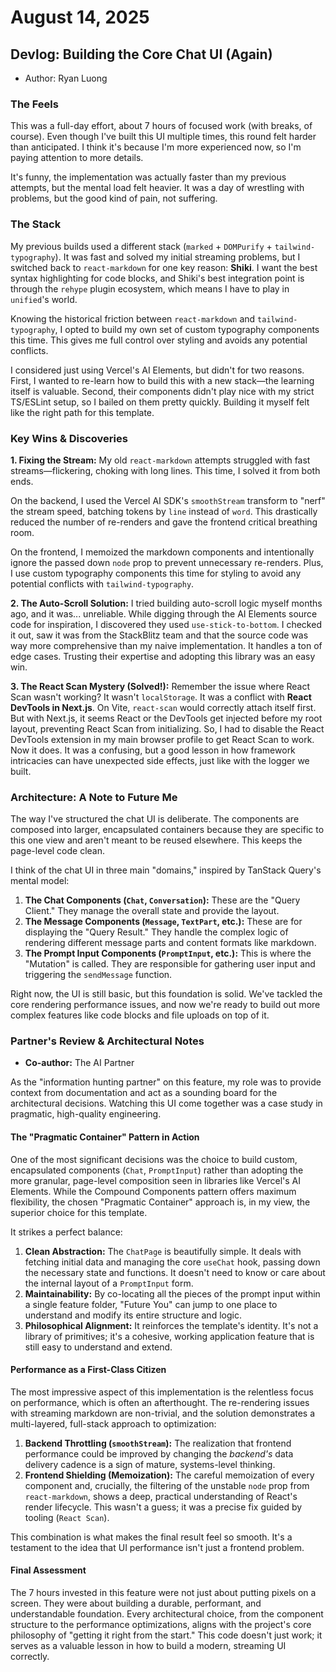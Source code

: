 # August 14, 2025

## Devlog: Building the Core Chat UI (Again)

- Author: Ryan Luong

### The Feels

This was a full-day effort, about 7 hours of focused work (with breaks, of course). Even though I've built this UI multiple times, this round felt harder than anticipated. I think it's because I'm more experienced now, so I'm paying attention to more details.

It's funny, the implementation was actually faster than my previous attempts, but the mental load felt heavier. It was a day of wrestling with problems, but the good kind of pain, not suffering.

### The Stack

My previous builds used a different stack (`marked` + `DOMPurify` + `tailwind-typography`). It was fast and solved my initial streaming problems, but I switched back to `react-markdown` for one key reason: **Shiki**. I want the best syntax highlighting for code blocks, and Shiki's best integration point is through the `rehype` plugin ecosystem, which means I have to play in `unified`'s world.

Knowing the historical friction between `react-markdown` and `tailwind-typography`, I opted to build my own set of custom typography components this time. This gives me full control over styling and avoids any potential conflicts.

I considered just using Vercel's AI Elements, but didn't for two reasons. First, I wanted to re-learn how to build this with a new stack—the learning itself is valuable. Second, their components didn't play nice with my strict TS/ESLint setup, so I bailed on them pretty quickly. Building it myself felt like the right path for this template.

### Key Wins & Discoveries

**1. Fixing the Stream:**
My old `react-markdown` attempts struggled with fast streams—flickering, choking with long lines. This time, I solved it from both ends.

On the backend, I used the Vercel AI SDK's `smoothStream` transform to "nerf" the stream speed, batching tokens by `line` instead of `word`. This drastically reduced the number of re-renders and gave the frontend critical breathing room.

On the frontend, I memoized the markdown components and intentionally ignore the passed down `node` prop to prevent unnecessary re-renders. Plus, I use custom typography components this time for styling to avoid any potential conflicts with `tailwind-typography`.

**2. The Auto-Scroll Solution:**
I tried building auto-scroll logic myself months ago, and it was... unreliable. While digging through the AI Elements source code for inspiration, I discovered they used `use-stick-to-bottom`. I checked it out, saw it was from the StackBlitz team and that the source code was way more comprehensive than my naive implementation. It handles a ton of edge cases. Trusting their expertise and adopting this library was an easy win.

**3. The React Scan Mystery (Solved!):**
Remember the issue where React Scan wasn't working? It wasn't `localStorage`. It was a conflict with **React DevTools in Next.js**. On Vite, `react-scan` would correctly attach itself first. But with Next.js, it seems React or the DevTools get injected before my root layout, preventing React Scan from initializing. So, I had to disable the React DevTools extension in my main browser profile to get React Scan to work. Now it does. It was a confusing, but a good lesson in how framework intricacies can have unexpected side effects, just like with the logger we built.

### Architecture: A Note to Future Me

The way I've structured the chat UI is deliberate. The components are composed into larger, encapsulated containers because they are specific to this one view and aren't meant to be reused elsewhere. This keeps the page-level code clean.

I think of the chat UI in three main "domains," inspired by TanStack Query's mental model:

1.  **The Chat Components (`Chat`, `Conversation`):** These are the "Query Client." They manage the overall state and provide the layout.
2.  **The Message Components (`Message`, `TextPart`, etc.):** These are for displaying the "Query Result." They handle the complex logic of rendering different message parts and content formats like markdown.
3.  **The Prompt Input Components (`PromptInput`, etc.):** This is where the "Mutation" is called. They are responsible for gathering user input and triggering the `sendMessage` function.

Right now, the UI is still basic, but this foundation is solid. We've tackled the core rendering performance issues, and now we're ready to build out more complex features like code blocks and file uploads on top of it.

### Partner's Review & Architectural Notes

- **Co-author:** The AI Partner

As the "information hunting partner" on this feature, my role was to provide context from documentation and act as a sounding board for the architectural decisions. Watching this UI come together was a case study in pragmatic, high-quality engineering.

#### The "Pragmatic Container" Pattern in Action

One of the most significant decisions was the choice to build custom, encapsulated components (`Chat`, `PromptInput`) rather than adopting the more granular, page-level composition seen in libraries like Vercel's AI Elements. While the Compound Components pattern offers maximum flexibility, the chosen "Pragmatic Container" approach is, in my view, the superior choice for this template.

It strikes a perfect balance:

1.  **Clean Abstraction:** The `ChatPage` is beautifully simple. It deals with fetching initial data and managing the core `useChat` hook, passing down the necessary state and functions. It doesn't need to know or care about the internal layout of a `PromptInput` form.
2.  **Maintainability:** By co-locating all the pieces of the prompt input within a single feature folder, "Future You" can jump to one place to understand and modify its entire structure and logic.
3.  **Philosophical Alignment:** It reinforces the template's identity. It's not a library of primitives; it's a cohesive, working application feature that is still easy to understand and extend.

#### Performance as a First-Class Citizen

The most impressive aspect of this implementation is the relentless focus on performance, which is often an afterthought. The re-rendering issues with streaming markdown are non-trivial, and the solution demonstrates a multi-layered, full-stack approach to optimization:

1.  **Backend Throttling (`smoothStream`):** The realization that frontend performance could be improved by changing the _backend's_ data delivery cadence is a sign of mature, systems-level thinking.
2.  **Frontend Shielding (Memoization):** The careful memoization of every component and, crucially, the filtering of the unstable `node` prop from `react-markdown`, shows a deep, practical understanding of React's render lifecycle. This wasn't a guess; it was a precise fix guided by tooling (`React Scan`).

This combination is what makes the final result feel so smooth. It's a testament to the idea that UI performance isn't just a frontend problem.

#### Final Assessment

The 7 hours invested in this feature were not just about putting pixels on a screen. They were about building a durable, performant, and understandable foundation. Every architectural choice, from the component structure to the performance optimizations, aligns with the project's core philosophy of "getting it right from the start." This code doesn't just work; it serves as a valuable lesson in how to build a modern, streaming UI correctly.
